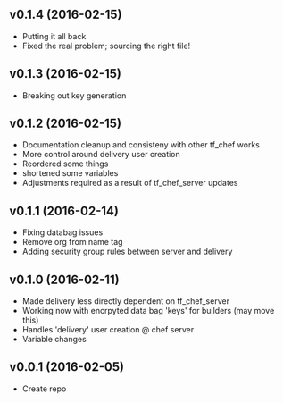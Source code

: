 v0.1.4 (2016-02-15)
-------------------
- Putting it all back
- Fixed the real problem; sourcing the right file!

v0.1.3 (2016-02-15)
-------------------
- Breaking out key generation

v0.1.2 (2016-02-15)
-------------------
- Documentation cleanup and consisteny with other tf_chef works
- More control around delivery user creation
- Reordered some things
- shortened some variables
- Adjustments required as a result of tf_chef_server updates

v0.1.1 (2016-02-14)
-------------------
- Fixing databag issues
- Remove org from name tag
- Adding security group rules between server and delivery

v0.1.0 (2016-02-11)
-------------------
- Made delivery less directly dependent on tf_chef_server
- Working now with encrpyted data bag 'keys' for builders (may move this)
- Handles 'delivery' user creation @ chef server
- Variable changes

v0.0.1 (2016-02-05)
-------------------
- Create repo
